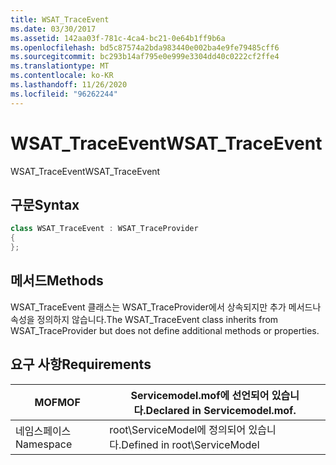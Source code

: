 ```yaml
---
title: WSAT_TraceEvent
ms.date: 03/30/2017
ms.assetid: 142aa03f-781c-4ca4-bc21-0e64b1ff9b6a
ms.openlocfilehash: bd5c87574a2bda983440e002ba4e9fe79485cff6
ms.sourcegitcommit: bc293b14af795e0e999e3304dd40c0222cf2ffe4
ms.translationtype: MT
ms.contentlocale: ko-KR
ms.lasthandoff: 11/26/2020
ms.locfileid: "96262244"
---
```

# <a name="wsat_traceevent"></a><span data-ttu-id="6fa49-102">WSAT_TraceEvent</span><span class="sxs-lookup"><span data-stu-id="6fa49-102">WSAT_TraceEvent</span></span>

<span data-ttu-id="6fa49-103">WSAT_TraceEvent</span><span class="sxs-lookup"><span data-stu-id="6fa49-103">WSAT_TraceEvent</span></span>  
  
## <a name="syntax"></a><span data-ttu-id="6fa49-104">구문</span><span class="sxs-lookup"><span data-stu-id="6fa49-104">Syntax</span></span>  
  
```csharp
class WSAT_TraceEvent : WSAT_TraceProvider  
{  
};  
```  
  
## <a name="methods"></a><span data-ttu-id="6fa49-105">메서드</span><span class="sxs-lookup"><span data-stu-id="6fa49-105">Methods</span></span>  

 <span data-ttu-id="6fa49-106">WSAT_TraceEvent 클래스는 WSAT_TraceProvider에서 상속되지만 추가 메서드나 속성을 정의하지 않습니다.</span><span class="sxs-lookup"><span data-stu-id="6fa49-106">The WSAT_TraceEvent class inherits from WSAT_TraceProvider but does not define additional methods or properties.</span></span>  
  
## <a name="requirements"></a><span data-ttu-id="6fa49-107">요구 사항</span><span class="sxs-lookup"><span data-stu-id="6fa49-107">Requirements</span></span>  
  
|<span data-ttu-id="6fa49-108">MOF</span><span class="sxs-lookup"><span data-stu-id="6fa49-108">MOF</span></span>|<span data-ttu-id="6fa49-109">Servicemodel.mof에 선언되어 있습니다.</span><span class="sxs-lookup"><span data-stu-id="6fa49-109">Declared in Servicemodel.mof.</span></span>|  
|---------|-----------------------------------|  
|<span data-ttu-id="6fa49-110">네임스페이스</span><span class="sxs-lookup"><span data-stu-id="6fa49-110">Namespace</span></span>|<span data-ttu-id="6fa49-111">root\ServiceModel에 정의되어 있습니다.</span><span class="sxs-lookup"><span data-stu-id="6fa49-111">Defined in root\ServiceModel</span></span>|
